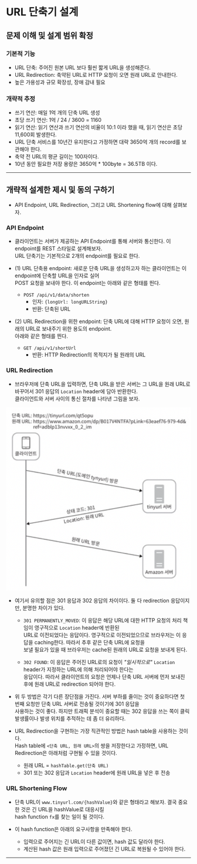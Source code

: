 # URL 단축기 설계

## 문제 이해 및 설계 범위 확정

### 기본적 기능

- URL 단축: 주어진 원본 URL 보다 훨씬 짧게 URL을 생성해준다.
- URL Redirection: 축약된 URL로 HTTP 요청이 오면 원래 URL로 안내한다.
- 높은 가용성과 규모 확장성, 장애 감내 필요

### 개략적 추정

- 쓰기 연산: 매일 1억 개의 단축 URL 생성
- 초당 쓰기 연산: 1억 / 24 / 3600 = 1160
- 읽기 연산: 읽기 연산과 쓰기 연산의 비율이 10:1 이라 했을 때, 읽기 연산은 초당 11,600회 발생한다.
- URL 단축 서비스를 10년간 유지한다고 가정하면 대략 3650억 개의 record를 보관해야 한다.
- 축약 전 URL의 평균 길이는 100자이다.
- 10년 동안 필요한 저장 용량은 3650억 \* 100byte = 36.5TB 이다.

---

## 개략적 설계한 제시 및 동의 구하기

- API Endpoint, URL Redirection, 그리고 URL Shortening flow에 대해 살펴보자.

### API Endpoint

- 클라이언트는 서버가 제공하는 API Endpoint를 통해 서버와 통신한다. 이 endpoint를 REST 스타일로 설계해보자.  
  URL 단축기는 기본적으로 2개의 endpoint를 필요로 한다.

- (1) URL 단축용 endpoint: 새로운 단축 URL을 생성하고자 하는 클라이언트는 이 endpoint에 단축할 URL을 인자로 실어  
  POST 요청을 보내야 한다. 이 endpoint는 아래와 같은 형태를 띈다.

  - `POST /api/v1/data/shorten`
    - 인자: `{longUrl: longURLString}`
    - 반환: 단축된 URL

- (2) URL Redirection을 위한 endpoint: 단축 URL에 대해 HTTP 요청이 오면, 원래의 URL로 보내주기 위한 용도의 endpoint.  
  아래와 같은 형태를 띈다.

  - `GET /api/v1/shortUrl`
    - 반환: HTTP Redirection의 목적지가 될 원래의 URL

### URL Redirection

- 브라우저에 단축 URL을 입력하면, 단축 URL을 받은 서버는 그 URL을 원래 URL로 바꾸어서 301 응답의 `Location` header에 담아 반환한다.  
  클라이언트와 서버 사이의 통신 절차를 나타낸 그림을 보자.

![picture 11](/images/SDI_URLS_1.png)

- 여기서 유의할 점은 301 응답과 302 응답의 차이이다. 둘 다 redirection 응답이지만, 분명한 차이가 있다.

  - `301 PERMANENTLY_MOVED`: 이 응답은 해당 URL에 대한 HTTP 요청의 처리 책임이 영구적으로 `Location` header에 반환된  
    URL로 이전되었다는 응답이다. 영구적으로 이전되었으므로 브라우저는 이 응답을 caching한다. 따라서 추후 같은 단축 URL에 요청을  
    보낼 필요가 있을 때 브라우저는 cache된 원래의 URL로 요청을 보내게 된다.

  - `302 FOUND`: 이 응답은 주어진 URL로의 요청이 _"일시적으로"_ `Location` header가 지정하는 URL에 의해 처리되어야 한다는  
    응답이다. 따라서 클라이언트의 요청은 언제나 단축 URL 서버에 먼저 보내진 후에 원래 URL로 redirection 되어야 한다.

- 위 두 방법은 각기 다른 장단점을 가진다. 서버 부하를 줄이는 것이 중요하다면 첫 번째 요청만 단축 URL 서버로 전송될 것이기에 301 응답을  
  사용하는 것이 좋다. 하지만 트래픽 분석이 중요할 때는 302 응답을 쓰는 쪽이 클릭 발생률이나 발생 위치를 추적하는 데 좀 더 유리하다.

- URL Redirection을 구현하는 가장 직관적인 방법은 hash table을 사용하는 것이다.  
  Hash table에 `<단축 URL, 원래 URL>`의 쌍을 저장한다고 가정하면, URL Redirection은 아래처럼 구현될 수 있을 것이다.

  - 원래 URL = `hashTable.get(단축 URL)`
  - 301 또는 302 응답과 `Location` header에 원래 URL을 넣은 후 전송

### URL Shortening Flow

- 단축 URL이 `www.tinyurl.com/{hashValue}`와 같은 형태라고 해보자. 결국 중요한 것은 긴 URL을 hashValue로 대응시킬  
  hash function `fx`를 찾는 일이 될 것이다.

- 이 hash function은 아래의 요구사항을 만족해야 한다.

  - 입력으로 주어지는 긴 URL이 다른 값이면, hash 값도 달라야 한다.
  - 계산된 hash 값은 원래 입력으로 주어졌던 긴 URL로 복원될 수 있어야 한다.

---
